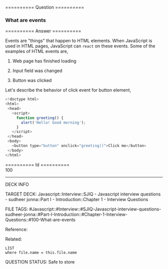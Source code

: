 ========== Question ==========  

### What are events  

========== Answer ==========  

Events are "things" that happen to HTML elements. When JavaScript is used in HTML pages, JavaScript can `react` on these events. Some of the examples of HTML events are,

1. Web page has finished loading

2. Input field was changed

3. Button was clicked

Let's describe the behavior of click event for button element,

```javascript
<!doctype html>
<html>
 <head>
   <script>
     function greeting() {
       alert('Hello! Good morning');
     }
   </script>
 </head>
 <body>
   <button type="button" onclick="greeting()">Click me</button>
 </body>
</html>
```

========== Id ==========  
100

---

DECK INFO

TARGET DECK: Javascript::Interview::SJIQ - Javascript interview questions - sudheer jonna::Part I - Introduction::Chapter 1 - Interview Questions

FILE TAGS: #Javascript::#Interview::#SJIQ-Javascript-interview-questions-sudheer-jonna::#Part-I-Introduction::#Chapter-1-Interview-Questions::#100-What-are-events

Reference:

Related:

```dataview
LIST
where file.name = this.file.name
```

QUESTION STATUS: Safe to store
